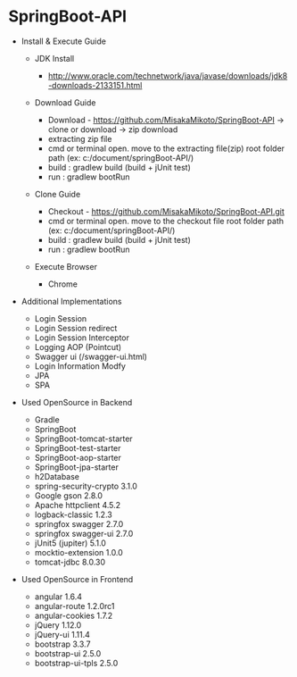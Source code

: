 # SpringBoot-API

- Install & Execute Guide
  - JDK Install
    - http://www.oracle.com/technetwork/java/javase/downloads/jdk8-downloads-2133151.html
  - Download Guide
    - Download - https://github.com/MisakaMikoto/SpringBoot-API -> clone or download -> zip download
    - extracting zip file
    - cmd or terminal open. move to the extracting file(zip) root folder path (ex: c:/document/springBoot-API/)
    - build : gradlew build (build + jUnit test)
    - run : gradlew bootRun

  - Clone Guide
    - Checkout - https://github.com/MisakaMikoto/SpringBoot-API.git
    - cmd or terminal open. move to the checkout file root folder path (ex: c:/document/springBoot-API/)
    - build : gradlew build (build + jUnit test)
    - run : gradlew bootRun
    
  - Execute Browser
    - Chrome

- Additional Implementations
  - Login Session
  - Login Session redirect
  - Login Session Interceptor
  - Logging AOP (Pointcut)
  - Swagger ui (/swagger-ui.html)
  - Login Information Modfy
  - JPA
  - SPA

- Used OpenSource in Backend
  - Gradle
  - SpringBoot 
  - SpringBoot-tomcat-starter
  - SpringBoot-test-starter
  - SpringBoot-aop-starter
  - SpringBoot-jpa-starter
  - h2Database 
  - spring-security-crypto 3.1.0
  - Google gson 2.8.0
  - Apache httpclient 4.5.2
  - logback-classic 1.2.3
  - springfox swagger 2.7.0
  - springfox swagger-ui 2.7.0
  - jUnit5 (jupiter) 5.1.0
  - mocktio-extension 1.0.0 
  - tomcat-jdbc 8.0.30
  
- Used OpenSource in Frontend
  - angular 1.6.4
  - angular-route 1.2.0rc1
  - angular-cookies 1.7.2
  - jQuery 1.12.0
  - jQuery-ui 1.11.4
  - bootstrap 3.3.7
  - bootstrap-ui 2.5.0
  - bootstrap-ui-tpls 2.5.0
